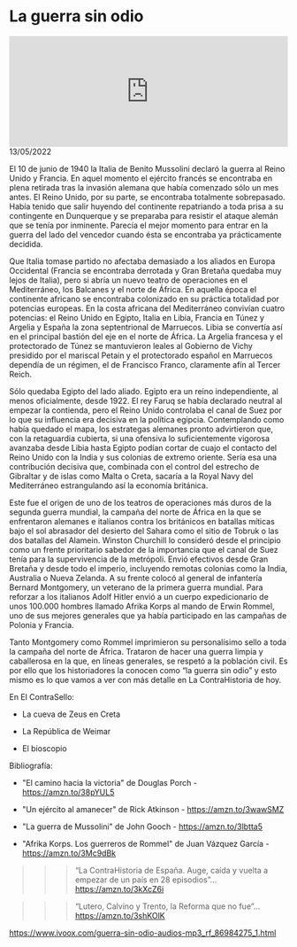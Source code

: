 # La guerra sin odio
<iframe id='audio_88903085' frameborder='0' allowfullscreen='' scrolling='no' height='200' style='width:100%;' src='https://www.ivoox.com/player_ej_86984275_6_1.html' loading='lazy'></iframe>13/05/2022

El 10 de junio de 1940 la Italia de Benito Mussolini declaró la guerra al Reino Unido y Francia. En aquel momento el ejército francés se encontraba en plena retirada tras la invasión alemana que había comenzado sólo un mes antes. El Reino Unido, por su parte, se encontraba totalmente sobrepasado. Había tenido que salir huyendo del continente repatriando a toda prisa a su contingente en Dunquerque y se preparaba para resistir el ataque alemán que se tenía por inminente. Parecía el mejor momento para entrar en la guerra del lado del vencedor cuando ésta se encontraba ya prácticamente decidida.  

 Que Italia tomase partido no afectaba demasiado a los aliados en Europa Occidental (Francia se encontraba derrotada y Gran Bretaña quedaba muy lejos de Italia), pero si abría un nuevo teatro de operaciones en el Mediterráneo, los Balcanes y el norte de África. En aquella época el continente africano se encontraba colonizado en su práctica totalidad por potencias europeas. En la costa africana del Mediterráneo convivían cuatro potencias: el Reino Unido en Egipto, Italia en Libia, Francia en Túnez y Argelia y España la zona septentrional de Marruecos. Libia se convertía así en el principal bastión del eje en el norte de África. La Argelia francesa y el protectorado de Túnez se mantuvieron leales al Gobierno de Vichy presidido por el mariscal Petain y el protectorado español en Marruecos dependía de un régimen, el de Francisco Franco, claramente afín al Tercer Reich.  

 Sólo quedaba Egipto del lado aliado. Egipto era un reino independiente, al menos oficialmente, desde 1922. El rey Faruq se había declarado neutral al empezar la contienda, pero el Reino Unido controlaba el canal de Suez por lo que su influencia era decisiva en la política egipcia. Contemplando como había quedado el mapa, los estrategas alemanes pronto advirtieron que, con la retaguardia cubierta, si una ofensiva lo suficientemente vigorosa avanzaba desde Libia hasta Egipto podían cortar de cuajo el contacto del Reino Unido con la India y sus colonias de extremo oriente. Sería esa una contribución decisiva que, combinada con el control del estrecho de Gibraltar y de islas como Malta o Creta, sacaría a la Royal Navy del Mediterráneo estrangulando así la economía británica.  

 Este fue el origen de uno de los teatros de operaciones más duros de la segunda guerra mundial, la campaña del norte de África en la que se enfrentaron alemanes e italianos contra los británicos en batallas míticas bajo el sol abrasador del desierto del Sahara como el sitio de Tobruk o las dos batallas del Alamein. Winston Churchill lo consideró desde el principio como un frente prioritario sabedor de la importancia que el canal de Suez tenía para la supervivencia de la metrópoli. Envió efectivos desde Gran Bretaña y desde todo el imperio, incluyendo remotas colonias como la India, Australia o Nueva Zelanda. A su frente colocó al general de infantería Bernard Montgomery, un veterano de la primera guerra mundial. Para reforzar a los italianos Adolf Hitler envió a un cuerpo expedicionario de unos 100.000 hombres llamado Afrika Korps al mando de Erwin Rommel, uno de sus mejores generales que ya había participado en las campañas de Polonia y Francia. 

 Tanto Montgomery como Rommel imprimieron su personalísimo sello a toda la campaña del norte de África. Trataron de hacer una guerra limpia y caballerosa en la que, en líneas generales, se respetó a la población civil. Es por ello que los historiadores la conocen como “la guerra sin odio” y esto mismo es lo que vamos a ver con más detalle en La ContraHistoria de hoy. 

 En El ContraSello:

 - La cueva de Zeus en Creta

 - La República de Weimar

 - El bioscopio 

 Bibliografía:

 - "El camino hacia la victoria" de Douglas Porch - https://amzn.to/38pYUL5

 - "Un ejército al amanecer" de Rick Atkinson - https://amzn.to/3wawSMZ

 - "La guerra de Mussolini" de John Gooch - https://amzn.to/3lbtta5

 - "Afrika Korps. Los guerreros de Rommel" de Juan Vázquez García  - https://amzn.to/3Mc9dBk 

 >>> “La ContraHistoria de España. Auge, caída y vuelta a empezar de un país en 28 episodios”… https://amzn.to/3kXcZ6i

 >>> “Lutero, Calvino y Trento, la Reforma que no fue”… https://amzn.to/3shKOlK 

 

https://www.ivoox.com/guerra-sin-odio-audios-mp3_rf_86984275_1.html
